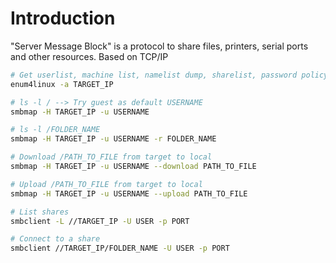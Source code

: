 # Introduction
"Server Message Block" is a protocol to share files, printers, serial ports and other resources.
Based on TCP/IP


```bash
# Get userlist, machine list, namelist dump, sharelist, password policy info, group and member list
enum4linux -a TARGET_IP

# ls -l / --> Try guest as default USERNAME
smbmap -H TARGET_IP -u USERNAME

# ls -l /FOLDER_NAME
smbmap -H TARGET_IP -u USERNAME -r FOLDER_NAME

# Download /PATH_TO_FILE from target to local
smbmap -H TARGET_IP -u USERNAME --download PATH_TO_FILE

# Upload /PATH_TO_FILE from target to local
smbmap -H TARGET_IP -u USERNAME --upload PATH_TO_FILE

# List shares
smbclient -L //TARGET_IP -U USER -p PORT

# Connect to a share
smbclient //TARGET_IP/FOLDER_NAME -U USER -p PORT
```
